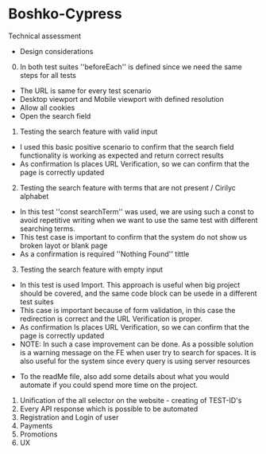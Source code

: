 # Boshko-Cypress
Technical assessment 


- Design considerations 

0. In both test suites ''beforeEach'' is defined since we need the same steps for all tests 
* The URL is same for every test scenario
* Desktop viewport and Mobile viewport with defined resolution
* Allow all cookies 
* Open the search field 

1. Testing the search feature with valid input
* I used this basic positive scenario to confirm that the search field functionality is working as expected and return correct results 
* As confirmation Is places URL Verification, so we can confirm that the page is correctly updated 

2. Testing the search feature with terms that are not present / Cirilyc alphabet
* In this test ''const searchTerm'' was used, we are using such a const to avoid repetitive writing when we want to use the same test with different searching terms. 
* This test case is important to confirm that the system do not show us broken layot or blank page 
* As a confirmation is required ''Nothing Found'' tittle 

3. Testing the search feature with empty input 
* In this test is used Import. This approach is useful when big project should be covered, and the same code block can be usede in a different test suites
* This case is important because of form validation, in this case the redirection is correct and the URL Verification is proper.
* As confirmation Is places URL Verification, so we can confirm that the page is correctly updated
* NOTE: In such a case improvement can be done. As a possible solution is a warning message on the FE when user try to search for spaces. It is also useful for the system since every query is using server resources 

- To the readMe file, also add some details about what you would automate if you could spend more time on the project.
1. Unification of the all selector on the website - creating of TEST-ID's
2. Every API response which is possible to be automated 
3. Registration and Login of user 
4. Payments
5. Promotions 
6. UX 
